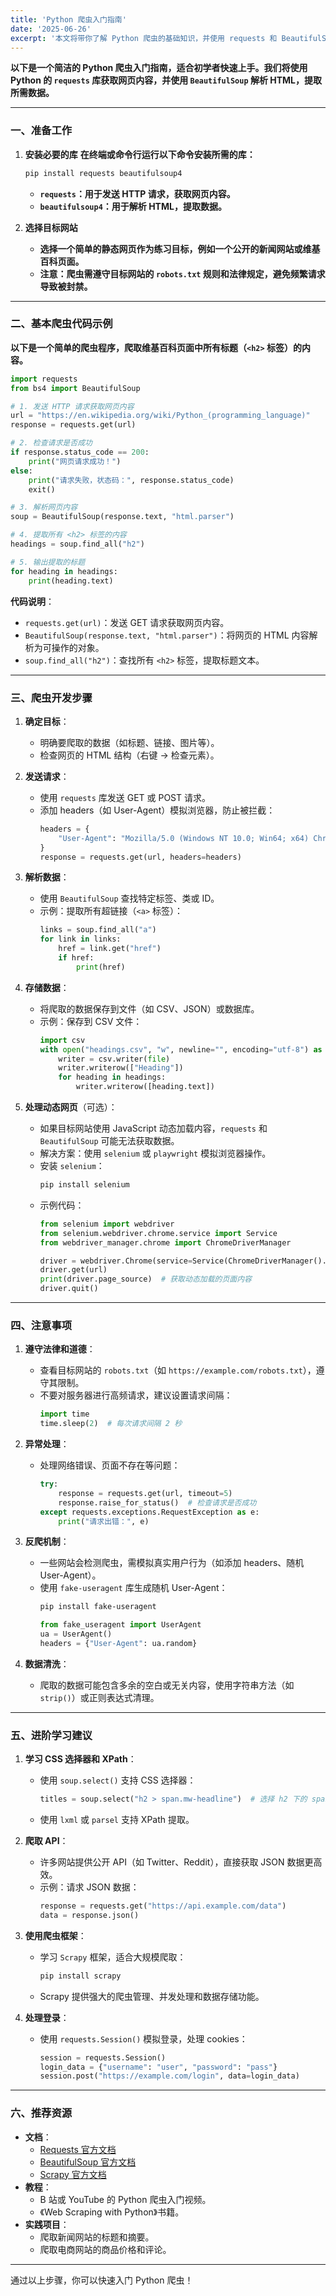 ```yaml
---
title: 'Python 爬虫入门指南'
date: '2025-06-26'
excerpt: '本文将带你了解 Python 爬虫的基础知识，并使用 requests 和 BeautifulSoup 库编写你的第一个爬虫。'
---
```


**以下是一个简洁的 Python 爬虫入门指南，适合初学者快速上手。我们将使用 Python 的 `requests` 库获取网页内容，并使用 `BeautifulSoup` 解析 HTML，提取所需数据。**

---

### **一、准备工作**
1. **安装必要的库**
   **在终端或命令行运行以下命令安装所需的库：**
   ```bash
   pip install requests beautifulsoup4
   ```
   - **`requests`：用于发送 HTTP 请求，获取网页内容。**
   - **`beautifulsoup4`：用于解析 HTML，提取数据。**

2. **选择目标网站**
   - **选择一个简单的静态网页作为练习目标，例如一个公开的新闻网站或维基百科页面。**
   - **注意：爬虫需遵守目标网站的 `robots.txt` 规则和法律规定，避免频繁请求导致被封禁。**

---

### **二、基本爬虫代码示例**
**以下是一个简单的爬虫程序，爬取维基百科页面中所有标题（`<h2>` 标签）的内容。**

```python
import requests
from bs4 import BeautifulSoup

# 1. 发送 HTTP 请求获取网页内容
url = "https://en.wikipedia.org/wiki/Python_(programming_language)"
response = requests.get(url)

# 2. 检查请求是否成功
if response.status_code == 200:
    print("网页请求成功！")
else:
    print("请求失败，状态码：", response.status_code)
    exit()

# 3. 解析网页内容
soup = BeautifulSoup(response.text, "html.parser")

# 4. 提取所有 <h2> 标签的内容
headings = soup.find_all("h2")

# 5. 输出提取的标题
for heading in headings:
    print(heading.text)
```

**代码说明**：
- `requests.get(url)`：发送 GET 请求获取网页内容。
- `BeautifulSoup(response.text, "html.parser")`：将网页的 HTML 内容解析为可操作的对象。
- `soup.find_all("h2")`：查找所有 `<h2>` 标签，提取标题文本。

---

### **三、爬虫开发步骤**
1. **确定目标**：
   - 明确要爬取的数据（如标题、链接、图片等）。
   - 检查网页的 HTML 结构（右键 → 检查元素）。

2. **发送请求**：
   - 使用 `requests` 库发送 GET 或 POST 请求。
   - 添加 headers（如 User-Agent）模拟浏览器，防止被拦截：
     ```python
     headers = {
         "User-Agent": "Mozilla/5.0 (Windows NT 10.0; Win64; x64) Chrome/91.0.4472.124"
     }
     response = requests.get(url, headers=headers)
     ```

3. **解析数据**：
   - 使用 `BeautifulSoup` 查找特定标签、类或 ID。
   - 示例：提取所有超链接（`<a>` 标签）：
     ```python
     links = soup.find_all("a")
     for link in links:
         href = link.get("href")
         if href:
             print(href)
     ```

4. **存储数据**：
   - 将爬取的数据保存到文件（如 CSV、JSON）或数据库。
   - 示例：保存到 CSV 文件：
     ```python
     import csv
     with open("headings.csv", "w", newline="", encoding="utf-8") as file:
         writer = csv.writer(file)
         writer.writerow(["Heading"])
         for heading in headings:
             writer.writerow([heading.text])
     ```

5. **处理动态网页**（可选）：
   - 如果目标网站使用 JavaScript 动态加载内容，`requests` 和 `BeautifulSoup` 可能无法获取数据。
   - 解决方案：使用 `selenium` 或 `playwright` 模拟浏览器操作。
   - 安装 `selenium`：
     ```bash
     pip install selenium
     ```
   - 示例代码：
     ```python
     from selenium import webdriver
     from selenium.webdriver.chrome.service import Service
     from webdriver_manager.chrome import ChromeDriverManager

     driver = webdriver.Chrome(service=Service(ChromeDriverManager().install()))
     driver.get(url)
     print(driver.page_source)  # 获取动态加载的页面内容
     driver.quit()
     ```

---

### **四、注意事项**
1. **遵守法律和道德**：
   - 查看目标网站的 `robots.txt`（如 `https://example.com/robots.txt`），遵守其限制。
   - 不要对服务器进行高频请求，建议设置请求间隔：
     ```python
     import time
     time.sleep(2)  # 每次请求间隔 2 秒
     ```

2. **异常处理**：
   - 处理网络错误、页面不存在等问题：
     ```python
     try:
         response = requests.get(url, timeout=5)
         response.raise_for_status()  # 检查请求是否成功
     except requests.exceptions.RequestException as e:
         print("请求出错：", e)
     ```

3. **反爬机制**：
   - 一些网站会检测爬虫，需模拟真实用户行为（如添加 headers、随机 User-Agent）。
   - 使用 `fake-useragent` 库生成随机 User-Agent：
     ```bash
     pip install fake-useragent
     ```
     ```python
     from fake_useragent import UserAgent
     ua = UserAgent()
     headers = {"User-Agent": ua.random}
     ```

4. **数据清洗**：
   - 爬取的数据可能包含多余的空白或无关内容，使用字符串方法（如 `strip()`）或正则表达式清理。

---

### **五、进阶学习建议**
1. **学习 CSS 选择器和 XPath**：
   - 使用 `soup.select()` 支持 CSS 选择器：
     ```python
     titles = soup.select("h2 > span.mw-headline")  # 选择 h2 下的 span 标签
     ```
   - 使用 `lxml` 或 `parsel` 支持 XPath 提取。

2. **爬取 API**：
   - 许多网站提供公开 API（如 Twitter、Reddit），直接获取 JSON 数据更高效。
   - 示例：请求 JSON 数据：
     ```python
     response = requests.get("https://api.example.com/data")
     data = response.json()
     ```

3. **使用爬虫框架**：
   - 学习 `Scrapy` 框架，适合大规模爬取：
     ```bash
     pip install scrapy
     ```
   - Scrapy 提供强大的爬虫管理、并发处理和数据存储功能。

4. **处理登录**：
   - 使用 `requests.Session()` 模拟登录，处理 cookies：
     ```python
     session = requests.Session()
     login_data = {"username": "user", "password": "pass"}
     session.post("https://example.com/login", data=login_data)
     ```

---

### **六、推荐资源**
- **文档**：
  - [Requests 官方文档](https://requests.readthedocs.io/en/latest/)
  - [BeautifulSoup 官方文档](https://www.crummy.com/software/BeautifulSoup/bs4/doc/)
  - [Scrapy 官方文档](https://docs.scrapy.org/en/latest/)
- **教程**：
  - B 站或 YouTube 的 Python 爬虫入门视频。
  - 《Web Scraping with Python》书籍。
- **实践项目**：
  - 爬取新闻网站的标题和摘要。
  - 爬取电商网站的商品价格和评论。

---

通过以上步骤，你可以快速入门 Python 爬虫！
